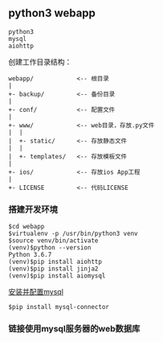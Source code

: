 ## python3 webapp
```
python3
mysql
aiohttp
```

创建工作目录结构：

```
webapp/            <-- 根目录
|
+- backup/         <-- 备份目录
|
+- conf/           <-- 配置文件
|
+- www/            <-- web目录，存放.py文件
|  |
|  +- static/      <-- 存放静态文件
|  |
|  +- templates/   <-- 存放模板文件
|
+- ios/            <-- 存放ios App工程
|
+- LICENSE         <-- 代码LICENSE
```

### 搭建开发环境

```
$cd webapp
$virtualenv -p /usr/bin/python3 venv
$source venv/bin/activate
(venv)$python --version
Python 3.6.7
(venv)$pip install aiohttp
(venv)$pip install jinja2
(venv)$pip install aiomysql
```

[安装并配置mysql](https://github.com/zhudingsuifeng/platform/mysql.md)

```
$pip install mysql-connector
```

### 链接使用mysql服务器的web数据库

```
```
